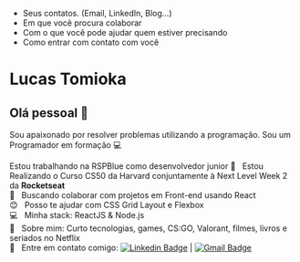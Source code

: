 
- Seus contatos. (Email, LinkedIn, Blog...)
- Em que você procura colaborar
- Com o que você pode ajudar quem estiver precisando
- Como entrar com contato com você

# Lucas Tomioka

## Olá pessoal 👋
Sou apaixonado por resolver problemas utilizando a programação.
Sou um Programador em formação :computer:

Estou trabalhando na RSPBlue como desenvolvedor junior
 :rocket:  &nbsp; Estou Realizando o Curso CS50 da Harvard conjuntamente à Next Level Week 2 da **Rocketseat**
 <br/> :purple_heart: &nbsp; Buscando colaborar com projetos em Front-end usando React
 <br/> :blush: &nbsp; Posso te ajudar com CSS Grid Layout e Flexbox
 <br/> :computer: &nbsp; Minha stack: ReactJS & Node.js
 <br/> 💬  &nbsp; Sobre mim: Curto tecnologias, games, CS:GO, Valorant, filmes, livros e seriados no Netflix
 <br/> :email: &nbsp; Entre em contato comigo: [![Linkedin Badge](https://img.shields.io/badge/-ThiagoMarinho-blue?style=flat-square&logo=Linkedin&logoColor=white&link=https://www.linkedin.com/in/lucas-tomioka-048772157//)](https://www.linkedin.com/in/lucas-tomioka-048772157/) 
| 
[![Gmail Badge](https://img.shields.io/badge/-tgmarinho@gmail.com-c14438?style=flat-square&logo=Gmail&logoColor=white&link=mailto:tgmarinho@gmail.com)](mailto:tgmarinho@gmail.com)
